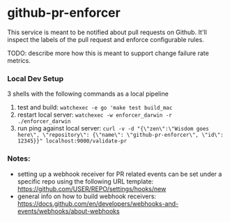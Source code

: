 # github-pr-enforcer

This service is meant to be notified about pull requests on Github. It'll inspect the labels of the pull request and enforce configurable rules.

TODO: describe more how this is meant to support change failure rate metrics.

### Local Dev Setup

3 shells with the following commands as a local pipeline

1) test and build: `watchexec -e go 'make test build_mac`
2) restart local server: `watchexec -w enforcer_darwin -r ./enforcer_darwin`
3) run ping against local server: `curl -v -d "{\"zen\":\"Wisdom goes here\", \"repository\": {\"name\": \"github-pr-enforcer\", \"id\": 12345}}" localhost:9000/validate-pr` 

### Notes:

* setting up a webhook receiver for PR related events can be set under a specific repo using the following URL template: https://github.com/USER/REPO/settings/hooks/new
* general info on how to build webhook receivers: https://docs.github.com/en/developers/webhooks-and-events/webhooks/about-webhooks